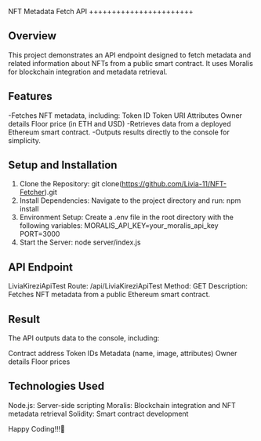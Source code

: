 NFT Metadata Fetch API
+++++++++++++++++++++++

Overview
---------
This project demonstrates an API endpoint designed to fetch metadata and related information about NFTs from a public smart contract. It uses Moralis for blockchain integration and metadata retrieval.

Features
----------
-Fetches NFT metadata, including:
   Token ID
   Token URI
   Attributes
   Owner details
   Floor price (in ETH and USD)
-Retrieves data from a deployed Ethereum smart contract.
-Outputs results directly to the console for simplicity.

Setup and Installation
-----------------------
1. Clone the Repository:
   git clone(https://github.com/Livia-11/NFT-Fetcher).git
2. Install Dependencies:
Navigate to the project directory and run:
    npm install
3. Environment Setup:
Create a .env file in the root directory with the following variables:
   MORALIS_API_KEY=your_moralis_api_key  
   PORT=3000
4. Start the Server:
   node server/index.js
   
API Endpoint
-------------

LiviaKireziApiTest
Route: /api/LiviaKireziApiTest
Method: GET
Description: Fetches NFT metadata from a public Ethereum smart contract.

Result
-------
The API outputs data to the console, including:

Contract address
Token IDs
Metadata (name, image, attributes)
Owner details
Floor prices

Technologies Used
------------------
Node.js: Server-side scripting
Moralis: Blockchain integration and NFT metadata retrieval
Solidity: Smart contract development

Happy Coding!!!🎉
